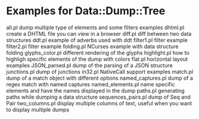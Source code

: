 Examples for Data::Dump::Tree
=============================

all.pl	 		dump multiple type of elements and some filters examples
dhtml.pl 		create a DHTML file you can view in a browser 
diff.pl 		diff between two data structures
ddt.pl			example of adverbs used with ddt
filter1.pl 		filter example
filter2.pl 		filter example
folding.pl 		NCurses example with data structure folding
glyphs_color.pl 	different rendering of the glyphs
highlight.pl 		how to highligh specific elements of the dump with colors
flat.pl			horizontal layout examples
JSON_parsed.pl	 	dump of the parsing of a JSON structure
junctions.pl 		dump of junctions
in32.pl			NativeCall support examples
match.pl		dump of a match object with different options
named_captures.pl 	dump of a regex match with named captures
named_elements.pl 	name specific elements and have the names displayed in the dump
paths.pl 		generating paths while dumping a data structure
sequences_pairs.pl 	dump of Seq and Pair
two_columns.pl	 	display multiple columns of text, useful when you want to display multiple dumps
